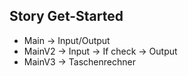 ## Story Get-Started
- Main -> Input/Output
- MainV2 -> Input -> If check -> Output
- MainV3 -> Taschenrechner
